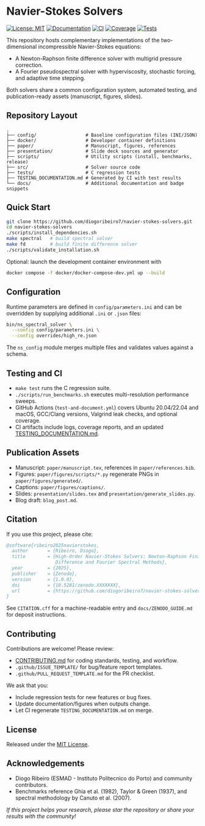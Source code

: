 ﻿# Navier-Stokes Solvers

[![License: MIT](https://img.shields.io/badge/license-MIT-green.svg)](LICENSE)
[![Documentation](https://img.shields.io/badge/docs-latest-brightgreen.svg)](TESTING_DOCUMENTATION.md)
[![CI](https://img.shields.io/github/actions/workflow/status/diogoribeiro7/navier-stokes-solvers/test-and-document.yml?branch=main&label=CI)](https://github.com/diogoribeiro7/navier-stokes-solvers/actions/workflows/test-and-document.yml)
[![Coverage](https://img.shields.io/badge/coverage-pending-lightgrey.svg)](docs/test_badges.md)
[![Tests](https://img.shields.io/badge/tests-automated-blue.svg)](TESTING_DOCUMENTATION.md)

This repository hosts complementary implementations of the two-dimensional incompressible Navier-Stokes equations:

- A Newton-Raphson finite difference solver with multigrid pressure correction.
- A Fourier pseudospectral solver with hyperviscosity, stochastic forcing, and adaptive time stepping.

Both solvers share a common configuration system, automated testing, and publication-ready assets (manuscript, figures, slides).

## Repository Layout

```
.
├── config/                  # Baseline configuration files (INI/JSON)
├── docker/                  # Developer container definitions
├── paper/                   # Manuscript, figures, references
├── presentation/            # Slide deck sources and generator
├── scripts/                 # Utility scripts (install, benchmarks, release)
├── src/                     # Solver source code
├── tests/                   # C regression tests
├── TESTING_DOCUMENTATION.md # Generated by CI with test results
└── docs/                    # Additional documentation and badge snippets
```

## Quick Start

```bash
git clone https://github.com/diogoribeiro7/navier-stokes-solvers.git
cd navier-stokes-solvers
./scripts/install_dependencies.sh
make spectral   # build spectral solver
make fd         # build finite difference solver
./scripts/validate_installation.sh
```

Optional: launch the development container environment with

```bash
docker compose -f docker/docker-compose-dev.yml up --build
```

## Configuration

Runtime parameters are defined in `config/parameters.ini` and can be overridden by supplying additional `.ini` or `.json` files:

```bash
bin/ns_spectral_solver \
  --config config/parameters.ini \
  --config overrides/high_re.json
```

The `ns_config` module merges multiple files and validates values against a schema.

## Testing and CI

- `make test` runs the C regression suite.
- `./scripts/run_benchmarks.sh` executes multi-resolution performance sweeps.
- GitHub Actions (`test-and-document.yml`) covers Ubuntu 20.04/22.04 and macOS, GCC/Clang versions, Valgrind leak checks, and optional coverage.
- CI artifacts include logs, coverage reports, and an updated [TESTING_DOCUMENTATION.md](TESTING_DOCUMENTATION.md).

## Publication Assets

- Manuscript: `paper/manuscript.tex`, references in `paper/references.bib`.
- Figures: `paper/figures/scripts/*.py` regenerate PNGs in `paper/figures/generated/`.
- Captions: `paper/figures/captions/`.
- Slides: `presentation/slides.tex` and `presentation/generate_slides.py`.
- Blog draft: `blog_post.md`.

## Citation

If you use this project, please cite:

```bibtex
@software{ribeiro2025navierstokes,
  author       = {Ribeiro, Diogo},
  title        = {High-Order Navier-Stokes Solvers: Newton-Raphson Finite
                  Difference and Fourier Spectral Methods},
  year         = {2025},
  publisher    = {Zenodo},
  version      = {1.0.0},
  doi          = {10.5281/zenodo.XXXXXXX},
  url          = {https://github.com/diogoribeiro7/navier-stokes-solvers}
}
```

See `CITATION.cff` for a machine-readable entry and `docs/ZENODO_GUIDE.md` for deposit instructions.

## Contributing

Contributions are welcome! Please review:

- [CONTRIBUTING.md](CONTRIBUTING.md) for coding standards, testing, and workflow.
- `.github/ISSUE_TEMPLATE/` for bug/feature report templates.
- `.github/PULL_REQUEST_TEMPLATE.md` for the PR checklist.

We ask that you:

- Include regression tests for new features or bug fixes.
- Update documentation/figures when outputs change.
- Let CI regenerate `TESTING_DOCUMENTATION.md` on merge.

## License

Released under the [MIT License](LICENSE).

## Acknowledgements

- Diogo Ribeiro (ESMAD - Instituto Politecnico do Porto) and community contributors.
- Benchmarks reference Ghia et al. (1982), Taylor & Green (1937), and spectral methodology by Canuto et al. (2007).

*If this project helps your research, please star the repository or share your results with the community!*
